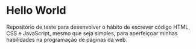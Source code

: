 <h1>Hello World</h1>
<p>Repositório de teste para desenvolver o hábito de escrever código HTML, CSS e JavaScript, mesmo que seja simples, para aperfeiçoar minhas habilidades na programação de páginas da web.</p>
